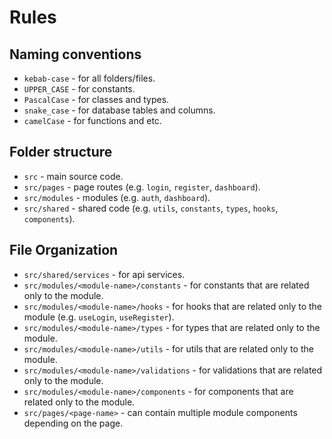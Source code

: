 # Rules

## Naming conventions

- `kebab-case` - for all folders/files.
- `UPPER_CASE` - for constants.
- `PascalCase` - for classes and types.
- `snake_case` - for database tables and columns.
- `camelCase` - for functions and etc.

## Folder structure

- `src` - main source code.
- `src/pages` - page routes (e.g. `login`, `register`, `dashboard`).
- `src/modules` - modules (e.g. `auth`, `dashboard`).
- `src/shared` - shared code (e.g. `utils`, `constants`, `types`, `hooks`, `components`).

## File Organization

- `src/shared/services` - for api services.
- `src/modules/<module-name>/constants` - for constants that are related only to the module.
- `src/modules/<module-name>/hooks` - for hooks that are related only to the module (e.g. `useLogin`, `useRegister`).
- `src/modules/<module-name>/types` - for types that are related only to the module.
- `src/modules/<module-name>/utils` - for utils that are related only to the module.
- `src/modules/<module-name>/validations` - for validations that are related only to the module.
- `src/modules/<module-name>/components` - for components that are related only to the module.
- `src/pages/<page-name>` - can contain multiple module components depending on the page.
